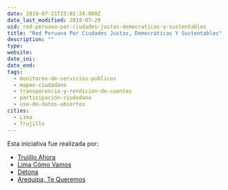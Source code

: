 ```yaml
---
date: 2019-07-21T23:02:24.000Z
date_last_modified: 2019-07-29
uid: red-peruana-por-ciudades-justas-democraticas-y-sustentables
title: "Red Peruana Por Ciudades Justas, Democráticas Y Sustentables"
description: ""
type: 
website: 
date_ini: 
date_end: 
tags:
  - monitoreo-de-servicios-publicos
  - mapeo-ciudadano
  - transparencia-y-rendicion-de-cuentas
  - participación-ciudadana
  - uso-de-datos-abiertos
cities: 
  - Lima
  - Trujillo
---
```


Esta iniciativa fue realizada por:

- [Trujillo Ahora](/organizaciones/trujillo-ahora)
- [Lima Cómo Vamos](/organizaciones/lima-como-vamos)
- [Detona](/organizaciones/detona)
- [Arequipa, Te Queremos](/organizaciones/arequipa-te-queremos)
